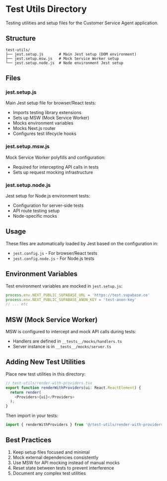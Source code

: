 # Test Utils Directory

Testing utilities and setup files for the Customer Service Agent application.

## Structure

```
test-utils/
├── jest.setup.js       # Main Jest setup (DOM environment)
├── jest.setup.msw.js   # Mock Service Worker setup
└── jest.setup.node.js  # Node environment Jest setup
```

## Files

### jest.setup.js
Main Jest setup file for browser/React tests:
- Imports testing library extensions
- Sets up MSW (Mock Service Worker)
- Mocks environment variables
- Mocks Next.js router
- Configures test lifecycle hooks

### jest.setup.msw.js
Mock Service Worker polyfills and configuration:
- Required for intercepting API calls in tests
- Sets up request mocking infrastructure

### jest.setup.node.js
Jest setup for Node.js environment tests:
- Configuration for server-side tests
- API route testing setup
- Node-specific mocks

## Usage

These files are automatically loaded by Jest based on the configuration in:
- `jest.config.js` - For browser/React tests
- `jest.config.node.js` - For Node.js tests

## Environment Variables

Test environment variables are mocked in `jest.setup.js`:
```javascript
process.env.NEXT_PUBLIC_SUPABASE_URL = 'https://test.supabase.co'
process.env.NEXT_PUBLIC_SUPABASE_ANON_KEY = 'test-anon-key'
// ... etc
```

## MSW (Mock Service Worker)

MSW is configured to intercept and mock API calls during tests:
- Handlers are defined in `__tests__/mocks/handlers.ts`
- Server instance is in `__tests__/mocks/server.ts`

## Adding New Test Utilities

Place new test utilities in this directory:
```javascript
// test-utils/render-with-providers.tsx
export function renderWithProviders(ui: React.ReactElement) {
  return render(
    <Providers>{ui}</Providers>
  );
}
```

Then import in your tests:
```javascript
import { renderWithProviders } from '@/test-utils/render-with-providers'
```

## Best Practices

1. Keep setup files focused and minimal
2. Mock external dependencies consistently
3. Use MSW for API mocking instead of manual mocks
4. Reset state between tests to prevent interference
5. Document any complex test utilities